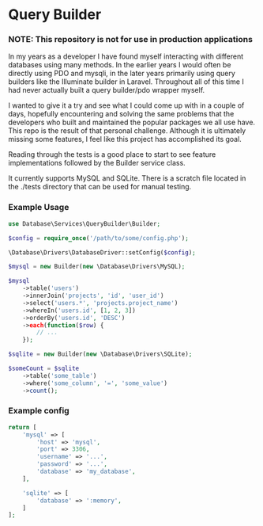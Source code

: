 # Query Builder

### NOTE: This repository is not for use in production applications

In my years as a developer I have found myself interacting with different databases using many methods. In the earlier years
I would often be directly using PDO and mysqli, in the later years primarily using query builders like the
Illuminate builder in Laravel. Throughout all of this time I had never actually built a query builder/pdo wrapper myself. 

I wanted to give it a try and see what I could come up with in a couple of days, hopefully encountering and solving the same problems that the developers
who built and maintained the popular packages we all use have. This repo is the result of that personal challenge. 
Although it is ultimately missing some features, I feel like this project has accomplished its goal.

Reading through the tests is a good place to start to see feature implementations followed by the Builder service class.

It currently supports MySQL and SQLite. There is a scratch file located in the ./tests directory that can be used for manual testing.

### Example Usage

```php
use Database\Services\QueryBuilder\Builder;

$config = require_once('/path/to/some/config.php');

\Database\Drivers\DatabaseDriver::setConfig($config);

$mysql = new Builder(new \Database\Drivers\MySQL);

$mysql
    ->table('users')
    ->innerJoin('projects', 'id', 'user_id')
    ->select('users.*', 'projects.project_name')
    ->whereIn('users.id', [1, 2, 3])   
    ->orderBy('users.id', 'DESC')
    ->each(function($row) {
        // ...
    });

$sqlite = new Builder(new \Database\Drivers\SQLite);

$someCount = $sqlite
    ->table('some_table')
    ->where('some_column', '=', 'some_value')
    ->count();
``` 

### Example config
```php
return [
    'mysql' => [
        'host' => 'mysql',
        'port' => 3306,
        'username' => '...',
        'password' => '...',
        'database' => 'my_database',
    ],

    'sqlite' => [
        'database' => ':memory',
    ]
];

```
